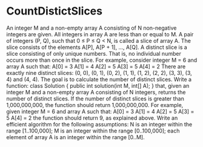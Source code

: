 # CountDistictSlices
An integer M and a non-empty array A consisting of N non-negative integers are given. All integers in array A are less than or equal to M.
A pair of integers (P, Q), such that 0 ≤ P ≤ Q < N, is called a slice of array A. The slice consists of the elements A[P], A[P + 1], ..., A[Q]. A distinct slice is a slice consisting of only unique numbers. That is, no individual number occurs more than once in the slice.
For example, consider integer M = 6 and array A such that:
    A[0] = 3
    A[1] = 4
    A[2] = 5
    A[3] = 5
    A[4] = 2
There are exactly nine distinct slices: (0, 0), (0, 1), (0, 2), (1, 1), (1, 2), (2, 2), (3, 3), (3, 4) and (4, 4).
The goal is to calculate the number of distinct slices.
Write a function:
class Solution { public int solution(int M, int[] A); }
that, given an integer M and a non-empty array A consisting of N integers, returns the number of distinct slices.
If the number of distinct slices is greater than 1,000,000,000, the function should return 1,000,000,000.
For example, given integer M = 6 and array A such that:
    A[0] = 3
    A[1] = 4
    A[2] = 5
    A[3] = 5
    A[4] = 2
the function should return 9, as explained above.
Write an efficient algorithm for the following assumptions:
N is an integer within the range [1..100,000];
M is an integer within the range [0..100,000];
each element of array A is an integer within the range [0..M].
